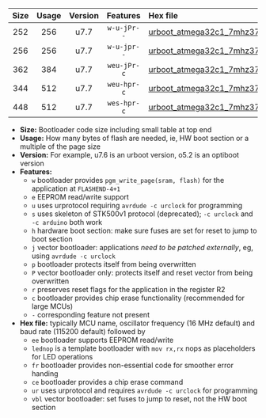 |Size|Usage|Version|Features|Hex file|
|:-:|:-:|:-:|:-:|:--|
|252|256|u7.7|`w-u-jPr--`|[urboot_atmega32c1_7mhz3728_9600bps_lednop_ur_vbl.hex](https://raw.githubusercontent.com/stefanrueger/urboot.hex/main/mcus/atmega32c1/fcpu_7mhz3728/9600_bps/urboot_atmega32c1_7mhz3728_9600bps_lednop_ur_vbl.hex)|
|256|256|u7.7|`w-u-jpr--`|[urboot_atmega32c1_7mhz3728_9600bps_lednop_fr_ur_vbl.hex](https://raw.githubusercontent.com/stefanrueger/urboot.hex/main/mcus/atmega32c1/fcpu_7mhz3728/9600_bps/urboot_atmega32c1_7mhz3728_9600bps_lednop_fr_ur_vbl.hex)|
|362|384|u7.7|`weu-jPr-c`|[urboot_atmega32c1_7mhz3728_9600bps_ee_lednop_fr_ce_ur_vbl.hex](https://raw.githubusercontent.com/stefanrueger/urboot.hex/main/mcus/atmega32c1/fcpu_7mhz3728/9600_bps/urboot_atmega32c1_7mhz3728_9600bps_ee_lednop_fr_ce_ur_vbl.hex)|
|344|512|u7.7|`weu-hpr-c`|[urboot_atmega32c1_7mhz3728_9600bps_ee_lednop_fr_ce_ur.hex](https://raw.githubusercontent.com/stefanrueger/urboot.hex/main/mcus/atmega32c1/fcpu_7mhz3728/9600_bps/urboot_atmega32c1_7mhz3728_9600bps_ee_lednop_fr_ce_ur.hex)|
|448|512|u7.7|`wes-hpr-c`|[urboot_atmega32c1_7mhz3728_9600bps_ee_lednop_fr_ce.hex](https://raw.githubusercontent.com/stefanrueger/urboot.hex/main/mcus/atmega32c1/fcpu_7mhz3728/9600_bps/urboot_atmega32c1_7mhz3728_9600bps_ee_lednop_fr_ce.hex)|

- **Size:** Bootloader code size including small table at top end
- **Usage:** How many bytes of flash are needed, ie, HW boot section or a multiple of the page size
- **Version:** For example, u7.6 is an urboot version, o5.2 is an optiboot version
- **Features:**
  + `w` bootloader provides `pgm_write_page(sram, flash)` for the application at `FLASHEND-4+1`
  + `e` EEPROM read/write support
  + `u` uses urprotocol requiring `avrdude -c urclock` for programming
  + `s` uses skeleton of STK500v1 protocol (deprecated); `-c urclock` and `-c arduino` both work
  + `h` hardware boot section: make sure fuses are set for reset to jump to boot section
  + `j` vector bootloader: applications *need to be patched externally*, eg, using `avrdude -c urclock`
  + `p` bootloader protects itself from being overwritten
  + `P` vector bootloader only: protects itself and reset vector from being overwritten
  + `r` preserves reset flags for the application in the register R2
  + `c` bootloader provides chip erase functionality (recommended for large MCUs)
  + `-` corresponding feature not present
- **Hex file:** typically MCU name, oscillator frequency (16 MHz default) and baud rate (115200 default) followed by
  + `ee` bootloader supports EEPROM read/write
  + `lednop` is a template bootloader with `mov rx,rx` nops as placeholders for LED operations
  + `fr` bootloader provides non-essential code for smoother error handing
  + `ce` bootloader provides a chip erase command
  + `ur` uses urprotocol and requires `avrdude -c urclock` for programming
  + `vbl` vector bootloader: set fuses to jump to reset, not the HW boot section

